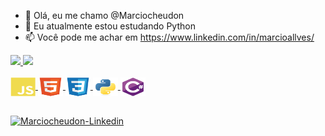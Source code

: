 - 👋 Olá, eu me chamo @Marciocheudon
- 🌱 Eu atualmente estou estudando Python
- 📫 Você pode me achar em https://www.linkedin.com/in/marcioallves/

<div>
  <a href="https://github.com/Marciocheudon">
  <img height="180em" src="https://github-readme-stats.vercel.app/api?username=Marciocheudon&show_icons=true&theme=dracula&include_all_commits=true&count_private=true"/>
  <img height="180em" src="https://github-readme-stats.vercel.app/api/top-langs/?username=Marciocheudon&layout=compact&langs_count=7&theme=dracula"/>
</div>

<div style="display: inline_block"><br>
  <img align="center" alt="Marciocheudon-Js" height="30" width="40" src="https://raw.githubusercontent.com/devicons/devicon/master/icons/javascript/javascript-plain.svg">
  <img align="center" alt="Marciocheudon-HTML" height="30" width="40" src="https://raw.githubusercontent.com/devicons/devicon/master/icons/html5/html5-original.svg">
  <img align="center" alt="Marciocheudon-CSS" height="30" width="40" src="https://raw.githubusercontent.com/devicons/devicon/master/icons/css3/css3-original.svg">
  <img align="center" alt="Marciocheudon-Python" height="30" width="40" src="https://raw.githubusercontent.com/devicons/devicon/master/icons/python/python-original.svg">
  <img align="center" alt="Marciocheudon-Csharp" height="30" width="40" src="https://raw.githubusercontent.com/devicons/devicon/master/icons/csharp/csharp-original.svg">
</div>
  
  ##
  
  <div>
     <img align="center" alt="Marciocheudon-Linkedin" height="35" width="80" src="https://img.shields.io/badge/LinkedIn-0077B5?style=for-the-badge&logo=linkedin&logoColor=white">
  </div>
